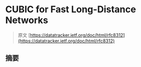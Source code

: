 # CUBIC for Fast Long-Distance Networks

> 原文 [https://datatracker.ietf.org/doc/html/rfc8312](https://datatracker.ietf.org/doc/html/rfc8312)

## 摘要

